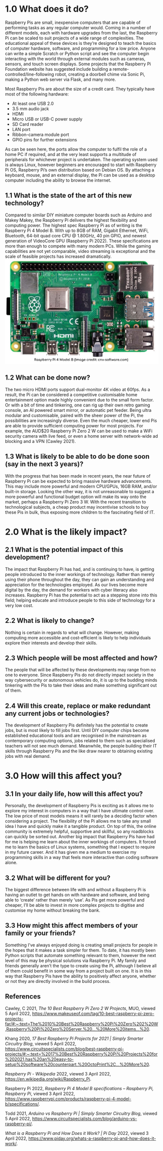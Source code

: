 # 1.0 What does it do?
Raspberry Pis are small, inexpensive computers that are capable of performing tasks as any regular computer would. Coming in a number of different models, each with hardware upgrades from the last, the Raspberry Pi can be scaled to suit projects of a wide range of complexities. The educational appeal of these devices is they’re designed to teach the basics of computer hardware, software, and programming for a low price. Anyone can write a simple Scratch or Python script and see the computer begin interacting with the world through external modules such as cameras, sensors, and touch screen displays. Some projects that the Raspberry Pi Foundation website has suggested include building a remote-controlled/line-following robot, creating a doorbell chime via Sonic Pi, making a Python web server via Flask, and many more.
 
Most Raspberry Pis are about the size of a credit card. They typically have most of the following hardware:
* At least one USB 2.0
* 3.5 mm audio jack
* HDMI
* Micro USB or USB-C power supply
* SD Card reader
* LAN port
* Ribbon-camera module port
* GPIO pins for further extensions
 
As can be seen here, the ports allow the computer to fulfil the role of a home PC if required, and at the very least supports a multitude of peripherals for whichever project is undertaken. The operating system used is always Linux, however beginners are encouraged to start with Raspberry Pi OS, Raspberry Pi’s own distribution based on Debian OS. By attaching a keyboard, mouse, and an external display, the Pi can be used as a desktop computer including the ability to browse the internet.
 
## 1.1 What is the state of the art of this new technology?
Compared to similar DIY miniature computer boards such as Arduino and Makey Makey, the Raspberry Pi delivers the highest flexibility and computing power. The highest spec Raspberry Pi as of writing is the Raspberry Pi 4 Model B. With up to 8GB of RAM, Gigabit Ethernet, WiFi, Bluetooth, 64-bit quad core CPU @ 1.80GHz, 40 pin GPIO, and newest generation of VideoCore GPU (Raspberry Pi 2022). These specifications are more than enough to compete with many modern PCs. While the gaming capabilities are not yet comparable, video streaming is exceptional and the scale of feasible projects has increased dramatically.
![Raspberry Pi 4 Model B](/assets/res/img/technologies/raspberrypi/pi4modelb.jpg)
 
## 1.2 What can be done now?
The two micro HDMI ports support dual-monitor 4K video at 60fps. As a result, the Pi can be considered a competitive customisable home entertainment option made highly convenient due to the small form factor. Or with a bit of time and tinkering, one can rig up their own retro gaming console, an AI powered smart mirror, or automatic pet feeder. Being ultra modular and customisable, paired with the sheer power of the Pi, the possibilities are increasingly diverse. Even the much cheaper, lower end Pis are able to provide sufficient computing power for most projects. For example, the AUD$20 Raspberry Pi Zero 2 W can be used to make a WiFi security camera with live feed, or even a home server with network-wide ad blocking and a VPN (Cawley 2021).
 
## 1.3 What is likely to be able to do be done soon (say in the next 3 years)?
With the progress that has been made in recent years, the near future of Raspberry Pi can be expected to bring massive hardware advancements. This may include more powerful and modern CPU/GPUs, 16GB RAM, and/or built-in storage. Looking the other way, it is not unreasonable to suggest a more powerful and functional budget option will make its way onto the market, perhaps a Raspberry Pi Zero 3 W. With the recent transition to technological subjects, a cheap product may incentivise schools to buy these Pis in bulk, thus exposing more children to the fascinating field of IT.
 
# 2.0 What is the likely impact?
## 2.1 What is the potential impact of this development?
The impact that Raspberry Pi has had, and is continuing to have, is getting people introduced to the inner workings of technology. Rather than merely using their phone throughout the day, they can gain an understanding and appreciation for the technologies employed. As our lives become more digital by the day, the demand for workers with cyber literacy also increases. Raspberry Pi has the potential to act as a stepping stone into this field; helping educate and introduce people to this side of technology for a very low cost.
 
## 2.2 What is likely to change?
Nothing is certain in regards to what will change. However, making computing more accessible and cost-efficient is likely to help individuals explore their interests and develop their skills.
 
## 2.3 Which people will be most affected and how?
The people that will be affected by these developments may range from no one to everyone. Since Raspberry Pis do not directly impact society in the way cybersecurity or autonomous vehicles do, it is up to the budding minds tinkering with the Pis to take their ideas and make something significant out of them.
 
## 2.4 Will this create, replace or make redundant any current jobs or technologies?
The development of Raspberry Pis definitely has the potential to create jobs, but is most likely to fill jobs first. Until DIY computer chips become established educational tools and are recognised in the mainstream as contemporary computing options, jobs related to them such as specialised teachers will not see much demand. Meanwhile, the people building their IT skills through Raspberry Pis and the like draw nearer to obtaining existing jobs with real demand.
 
# 3.0 How will this affect you?
## 3.1 In your daily life, how will this affect you?
Personally, the development of Raspberry Pis is exciting as it allows me to explore my interest in computers in a way that I have ultimate control over. The low price of most models means it will rarely be a deciding factor when considering a project. The flexibility of the Pi allows me to take any small idea I have and quickly make it a tangible product. On top of this, the online community is extremely helpful, supportive and skillful, so any roadblocks can quickly be sorted out. Another big impact that Raspberry Pis have had for me is helping me learn about the inner workings of computers. It forced me to learn the basics of Linux systems, something that I expect to require in my future career. And it has given me a medium to exercise my programming skills in a way that feels more interactive than coding software alone.
 
## 3.2 What will be different for you?
The biggest difference between life with and without a Raspberry Pi is having an outlet to get hands on with hardware and software, and being able to ‘create’ rather than merely ‘use’. As Pis get more powerful and cheaper, I’ll be able to invest in more complex projects to digitise and customise my home without breaking the bank.
 
## 3.3 How might this affect members of your family or your friends?
Something I’ve always enjoyed doing is creating small projects for people in the hopes that it makes a task simpler for them. To date, it has mostly been Python scripts that automate something relevant to them, however the next level of this may be physical solutions via Raspberry Pi. My family and friends generally aren’t the type to create using the Pi, although I believe all of them could benefit in some way from a project built on one. It is in this way that Raspberry Pis have the ability to positively affect anyone, whether or not they are directly involved in the build process.


## References
Cawley, C 2021, *The 10 Best Raspberry Pi Zero 2 W Projects*, MUO, viewed 5 April 2022, [<https://www.makeuseof.com/tag/10-best-raspberry-pi-zero-projects-far/#:~:text=The%2010%20Best%20Raspberry%20Pi%20Zero%202%20W,Raspberry%20Pi%20Zero%20Server.%20...%20More%20items...%20>](https://www.makeuseof.com/tag/10-best-raspberry-pi-zero-projects-far/#:~:text=The%2010%20Best%20Raspberry%20Pi%20Zero%202%20W,Raspberry%20Pi%20Zero%20Server.%20...%20More%20items...%20).

Khang 2020, *17 Best Raspberry Pi Projects for 2021 | Simply Smarter Circuitry Blog*, viewed 5 April 2022, [<https://www.circuitspecialists.com/blog/best-raspberry-pi-projects/#:~:text=%2017%20Best%20Raspberry%20Pi%20Projects%20for%202021,has%20an%20easy-to-setup%20software%20counterpart.%20OctoPrint%2C...%20More%20>](https://www.circuitspecialists.com/blog/best-raspberry-pi-projects/#:~:text=%2017%20Best%20Raspberry%20Pi%20Projects%20for%202021,has%20an%20easy-to-setup%20software%20counterpart.%20OctoPrint%2C...%20More%20).

*Raspberry Pi - Wikipedia* 2022, viewed 3 April 2022, [<https://en.wikipedia.org/wiki/Raspberry_Pi>](https://en.wikipedia.org/wiki/Raspberry_Pi).

Raspberry Pi 2022, *Raspberry Pi 4 Model B specifications – Raspberry Pi, Raspberry Pi*, viewed 3 April 2022, [<https://www.raspberrypi.com/products/raspberry-pi-4-model-b/specifications/>](https://www.raspberrypi.com/products/raspberry-pi-4-model-b/specifications/).

Todd 2021, *Arduino vs Raspberry Pi | Simply Smarter Circuitry Blog*, viewed 5 April 2022, [<https://www.circuitspecialists.com/blog/arduino-vs-raspberry-pi/>](https://www.circuitspecialists.com/blog/arduino-vs-raspberry-pi/).

*What is a Raspberry Pi and How Does it Work? | Pi Day* 2022, viewed 3 April 2022, [<https://www.piday.org/whats-a-raspberry-pi-and-how-does-it-work/>](https://www.piday.org/whats-a-raspberry-pi-and-how-does-it-work/).
